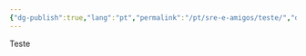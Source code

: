 ```yaml
---
{"dg-publish":true,"lang":"pt","permalink":"/pt/sre-e-amigos/teste/","dgPassFrontmatter":true}
---
```



Teste